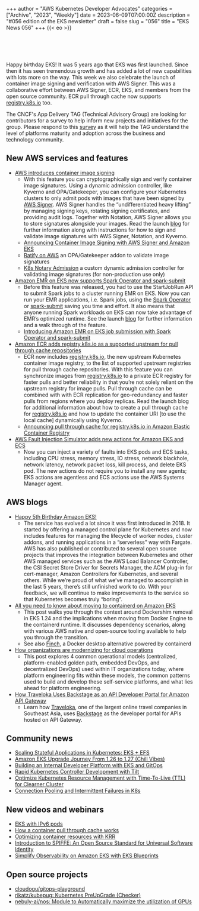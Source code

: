 +++
author = "AWS Kubernetes Developer Advocates"
categories = ["Archive", "2023", "Weekly"]
date = 2023-06-09T07:00:00Z
description = "#056 edition of the EKS newsletter"
draft = false
slug = "056"
title = "EKS News 056"
+++
{{< eo >}}

<br/><br/><br/><br/>
Happy birthday EKS! It was 5 years ago that EKS was first launched. Since then it has seen tremendous growth and has added a lot of new capabilities with lots more on the way. This week we also celebrate the launch of container image signing and verification with AWS Signer. This was a collaborative effort between AWS Signer, ECR, EKS, and members from the open source community. ECR pull through cache now supports [registry.k8s.io](http://registry.k8s.io/) too.

The CNCF's App Delivery TAG (Technical Advisory Group) are looking for contributors for a survey to help inform new projects and initiatives for the group. Please respond to this [survey](https://docs.google.com/forms/d/e/1FAIpQLSfbB4zXXIsou806gOEmQ8V8rz-aCDOwFVjx53gCHzA0pJ20YQ/viewform) as it will help the TAG understand the level of platforms maturity and adoption across the business and technology community.

## New AWS services and features

* [AWS introduces container image signing](https://aws.amazon.com/about-aws/whats-new/2023/06/aws-container-image-signing/)
    * With this feature you can cryptographically sign and verify container image signatures. Using a dynamic admission controller, like Kyverno and OPA/Gatekeeper, you can configure your Kubernetes clusters to only admit pods with images that have been signed by [AWS Signer](https://docs.aws.amazon.com/signer/latest/developerguide/Welcome.html). AWS Signer handles the “undifferentiated heavy lifting” by managing signing keys, rotating signing certificates, and providing audit logs. Together with Notation, AWS Signer allows you to store signatures alongside your images. Read the launch [blog](https://aws.amazon.com/blogs/containers/announcing-container-image-signing-with-aws-signer-and-amazon-eks/) for further information along with instructions for how to sign and validate image signatures with AWS Signer, Notation, and Kyverno.
    * [Announcing Container Image Signing with AWS Signer and Amazon EKS](https://aws.amazon.com/blogs/containers/announcing-container-image-signing-with-aws-signer-and-amazon-eks/)
    * [Ratify on AWS](https://github.com/deislabs/ratify/blob/main/docs/examples/ratify-on-aws.md) an OPA/Gatekeeper addon to validate image signatures
    * [K8s Notary Admission](https://github.com/aws-samples/k8s-notary-admission) a custom dynamic admission controller for validating image signatures (for non-production use only)
* [Amazon EMR on EKS now supports Spark Operator and spark-submit](https://aws.amazon.com/about-aws/whats-new/2023/06/amazon-emr-eks-spark-operator-submit/)
    * Before this feature was released, you had to use the StartJobRun API to submit Spark jobs to a cluster running EMR on EKS. Now you can run your EMR applications, i.e. Spark jobs, using the [Spark Operator](https://docs.aws.amazon.com/emr/latest/EMR-on-EKS-DevelopmentGuide/spark-operator.html) or [spark-submit](https://docs.aws.amazon.com/emr/latest/EMR-on-EKS-DevelopmentGuide/spark-submit.html) saving you time and effort. It also means that anyone running Spark workloads on EKS can now take advantage of EMR’s optimized runtime. See the launch [blog](https://aws.amazon.com/blogs/big-data/introducing-amazon-emr-on-eks-job-submission-with-spark-operator-and-spark-submit/) for further information and a walk through of the feature. 
    * [Introducing Amazon EMR on EKS job submission with Spark Operator and spark-submit](https://aws.amazon.com/blogs/big-data/introducing-amazon-emr-on-eks-job-submission-with-spark-operator-and-spark-submit/)
* [Amazon ECR adds registry.k8s.io as a supported upstream for pull through cache repositories](https://aws.amazon.com/about-aws/whats-new/2023/06/amazon-ecr-registry-k8s-io-upstream-pull-through-cache-repositories/)
    * ECR now includes [registry.k8s.io](https://github.com/kubernetes/registry.k8s.io), the new upstream Kubernetes container image registry, to the list of supported upstream registries for pull through cache repositories. With this feature you can synchronize images from [registry.k8s.io](http://registry.k8s.io/) to a private ECR registry for faster pulls and better reliability in that you’re not solely reliant on the upstream registry for image pulls. Pull through cache can be combined with with ECR replication for geo-redundancy and faster pulls from regions where you deploy replicas. Read the launch blog for additional information about how to create a pull through cache for [registry.k8s.io](http://registry.k8s.io/) and how to update the container URI [to use the local cache] dynamically using Kyverno. 
    * [Announcing pull through cache for registry.k8s.io in Amazon Elastic Container Registry](https://aws.amazon.com/blogs/containers/announcing-pull-through-cache-for-registry-k8s-io-in-amazon-elastic-container-registry/)
* [AWS Fault Injection Simulator adds new actions for Amazon EKS and ECS](https://aws.amazon.com/about-aws/whats-new/2023/06/aws-fault-injection-simulator-new-actions-amazon-eks-ecs/)
    * Now you can inject a variety of faults into EKS pods and ECS tasks, including CPU stress, memory stress, IO stress, network blackhole, network latency, network packet loss, kill process, and delete EKS pod. The new actions do not require you to install any new agents; EKS actions are agentless and ECS actions use the AWS Systems Manager agent.

## AWS blogs

* [Happy 5th Birthday Amazon EKS!](https://aws.amazon.com/blogs/containers/happy-5th-birthday-amazon-eks/)
    * The service has evolved a lot since it was first introduced in 2018. It started by offering a managed control plane for Kubernetes and now includes features for managing the lifecycle of worker nodes, cluster addons, and running applications in a “serverless” way with Fargate. AWS has also published or contributed to several open source projects that improves the integration between Kubernetes and other AWS managed services such as the AWS Load Balancer Controller, the CSI Secret Store Driver for Secrets Manager, the ACM plug-in for cert-manager, Amazon Controllers for Kubernetes, and several others. While we’re proud of what we’ve managed to accomplish in the last 5 years, there’s still unfinished work to do. With your feedback, we will continue to make improvements to the service so that Kubernetes becomes truly “boring”. 
* [All you need to know about moving to containerd on Amazon EKS](https://aws.amazon.com/blogs/containers/all-you-need-to-know-about-moving-to-containerd-on-amazon-eks/)
    * This post walks you through the context around Dockershim removal in EKS 1.24 and the implications when moving from Docker Engine to the containerd runtime. It discusses dependency scenarios, along with various AWS native and open-source tooling available to help you through the transition.
    * See also [Finch](https://github.com/runfinch/finch), a Docker desktop alternative powered by containerd
* [How organizations are modernizing for cloud operations](https://aws.amazon.com/blogs/devops/how-organizations-are-modernizing-for-cloud-operations/)
    * This post explores 4 common operational models (centralized, platform-enabled golden path, embedded DevOps, and decentralized DevOps) used within IT organizations today, where platform engineering fits within these models, the common patterns used to build and develop these self-service platforms, and what lies ahead for platform engineering.
* [How Traveloka Uses Backstage as an API Developer Portal for Amazon API Gateway](https://aws.amazon.com/blogs/opensource/how-traveloka-uses-backstage-as-an-api-developer-portal-for-amazon-api-gateway/)
    * Learn how [Traveloka](https://www.traveloka.com/), one of the largest online travel companies in Southeast Asia, uses [Backstage](https://backstage.io/) as the developer portal for APIs hosted on API Gateway.

## Community news

* [Scaling Stateful Applications in Kubernetes: EKS + EFS](https://jothimanikrish.medium.com/scaling-stateful-applications-in-kubernetes-eks-efs-43abd3b3f69f)
* [Amazon EKS Upgrade Journey From 1.26 to 1.27 (Chill Vibes)](https://marcincuber.medium.com/amazon-eks-upgrade-journey-from-1-26-to-1-27-chill-vibes-46f3f979afac)
* [Building an Internal Developer Platform with EKS and GitOps](https://www.linkedin.com/pulse/building-internal-developer-platform-eks-gitops-weaveworks/)
* [Rapid Kubernetes Controller Development with Tilt](https://skarlso.github.io/2023/02/25/rapid-controller-development-with-tilt/)
* [Optimize Kubernetes Resource Management with Time-To-Live (TTL) for Clearner Cluster](https://faun.pub/optimize-kubernetes-resource-management-with-time-to-live-ttl-for-cleaner-cluster-ea1c6e0c1e73)
* [Connection Pooling and Intermittent Failures in K8s](https://medium.com/binome/connection-pooling-and-intermittent-failures-in-k8s-9d1c89fbb50a)

## New videos and webinars

* [EKS with IPv6 pods](https://www.youtube.com/watch?v=zdXpTT0bZXo)
* [How a container pull through cache works](https://www.youtube.com/shorts/2ysvvZgIuQk)
* [Optimizing container resources with KRR](https://www.youtube.com/watch?v=uITOzpf82RY)
* [Introduction to SPIFFE: An Open Source Standard for Universal Software Identity](https://www.youtube.com/watch?v=9AQEptIi2o8&t=359s)
* [Simplify Observability on Amazon EKS with EKS Blueprints](https://youtu.be/mxZuMRj7Imc)

## Open source projects

* [cloudogu/gitops-playground](https://github.com/cloudogu/gitops-playground)
* [rikatz/kubepug: Kubernetes PreUpGrade (Checker)](https://github.com/rikatz/kubepug)
* [nebuly-ai/nos: Module to Automatically maximize the utilization of GPUs](https://github.com/nebuly-ai/nos)